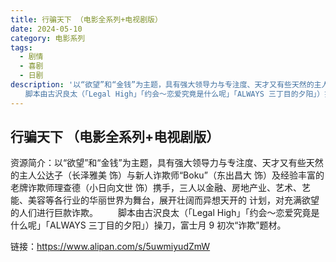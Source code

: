 ```yaml
---
title: 行骗天下 （电影全系列+电视剧版）
date: 2024-05-10
category: 电影系列
tags:
  - 剧情
  - 喜剧
  - 日剧
description: '以“欲望”和“金钱”为主题，具有强大领导力与专注度、天才又有些天然的主人公达子（长泽雅美 饰）与新人诈欺师“Boku”（东出昌大 饰）及经验丰富的老牌诈欺师理查德（小日向文世 饰）携手，三人以金融、房地产业、艺术、艺能、美容等各行业的华丽世界为舞台，展开壮阔而异想天开的 计划，对充满欲望的人们进行巨款诈欺。
　　脚本由古沢良太（「Legal High」「约会～恋爱究竟是什么呢」「ALWAYS 三丁目的夕阳」）操刀，富士月 9 初次“诈欺”题材。'
---
```


## 行骗天下 （电影全系列+电视剧版）

资源简介：以“欲望”和“金钱”为主题，具有强大领导力与专注度、天才又有些天然的主人公达子（长泽雅美 饰）与新人诈欺师“Boku”（东出昌大 饰）及经验丰富的老牌诈欺师理查德（小日向文世 饰）携手，三人以金融、房地产业、艺术、艺能、美容等各行业的华丽世界为舞台，展开壮阔而异想天开的 计划，对充满欲望的人们进行巨款诈欺。
　　脚本由古沢良太（「Legal High」「约会～恋爱究竟是什么呢」「ALWAYS 三丁目的夕阳」）操刀，富士月 9 初次“诈欺”题材。

链接：https://www.alipan.com/s/5uwmiyudZmW
